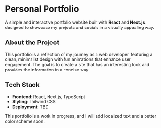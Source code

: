 # Personal Portfolio

A simple and interactive portfolio website built with **React** and **Next.js**, designed to showcase my projects and socials in a visually appealing way.

## About the Project

This portfolio is a reflection of my journey as a web developer, featuring a clean, minimalist design with fun animations that enhance user engagement. The goal is to create a site that has an interesting look and provides the information in a concise way.


## Tech Stack

- **Frontend**: React, Next.js, TypeScript  
- **Styling**: Tailwind CSS
- **Deployment**: TBD

This portfolio is a work in progress, and I will add localized text and a better color scheme soon.

